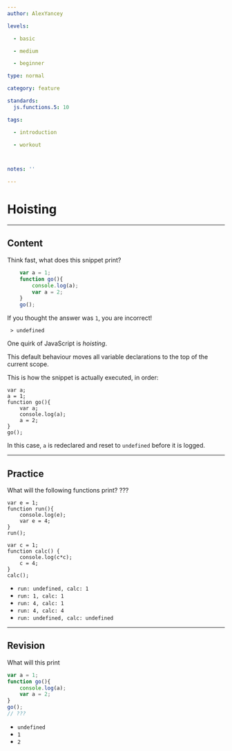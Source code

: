 ```yaml
---
author: AlexYancey

levels:

  - basic

  - medium

  - beginner

type: normal

category: feature

standards:
  js.functions.5: 10

tags:

  - introduction

  - workout



notes: ''

---
```


# Hoisting

---
## Content

Think fast, what does this snippet print?
```javascript
    var a = 1;
    function go(){
        console.log(a);
        var a = 2;
    }
    go();
```

If you thought the answer was `1`, you are incorrect!

` > undefined`

One quirk of JavaScript is *hoisting*.

This default behaviour moves all variable declarations to the top of the current scope.

This is how the snippet is actually executed, in order:

    var a;
    a = 1;
    function go(){
        var a;
        console.log(a);
        a = 2;
    }
    go();

In this case, `a` is redeclared and reset to `undefined` before it is logged.

---
## Practice

What will the following functions print? ???

```
var e = 1;
function run(){
    console.log(e);
    var e = 4;
}
run();

var c = 1;
function calc() {
    console.log(c*c);
    c = 4;
}
calc();
```


* `run: undefined, calc: 1`
* `run: 1, calc: 1`
* `run: 4, calc: 1`
* `run: 4, calc: 4`
* `run: undefined, calc: undefined`

---
## Revision

What will this print
```javascript
var a = 1;
function go(){
    console.log(a);
    var a = 2;
}
go();
// ???
```

* `undefined`
* `1`
* `2`
